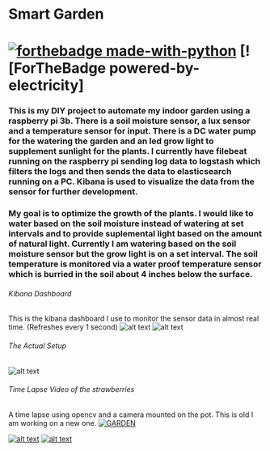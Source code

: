 # Smart Garden 
# [![forthebadge made-with-python](http://ForTheBadge.com/images/badges/made-with-python.svg)](https://www.python.org/) [![ForTheBadge powered-by-electricity]

### This is my DIY project to automate my indoor garden using a raspberry pi 3b. There is a soil moisture sensor, a lux sensor and a temperature sensor for input. There is a DC water pump for the watering the garden and an led grow light to supplement sunlight for the plants. I currently have filebeat running on the raspberry pi sending log data to logstash which filters the logs and then sends the data to elasticsearch running on a PC. Kibana is used to visualize the data from the sensor for further development.

### My goal is to optimize the growth of the plants. I would like to water based on the soil moisture instead of watering at set intervals and to provide suplemental light based on the amount of natural light. Currently I am watering based on the soil moisture sensor but the grow light is on a set interval. The soil temperature is monitored via a water proof temperature sensor which is burried in the soil about 4 inches below the surface.

###### Kibana Dashboard
This is the kibana dashboard I use to monitor the sensor data in almost real time. (Refreshes every 1 second)
![alt text](https://raw.github.com/ataffe/smartGarden/master/images/Dashboard1.PNG)
![alt text](https://raw.github.com/ataffe/smartGarden/master/images/Dashboard2.PNG)

###### The Actual Setup
![alt text](https://raw.github.com/ataffe/smartGarden/master/infographic/IMG_6855.jpg)

###### Time Lapse Video of the strawberries
A time lapse using opencv and a camera mounted on the pot. This is old I am working on a new one.
[![GARDEN](https://img.youtube.com/vi/t3zazeLUzj0/0.jpg)](https://www.youtube.com/watch?v=t3zazeLUzj0&feature=youtu.be)

[![alt text](https://raw.github.com/ataffe/smartGarden/master/infographic/Elastic_Stack_Logo.jpg)](https://www.elastic.co/) 
[![alt text](https://raw.github.com/ataffe/smartGarden/master/infographic/RPI_Logo.png)](https://www.raspberrypi.org/)
